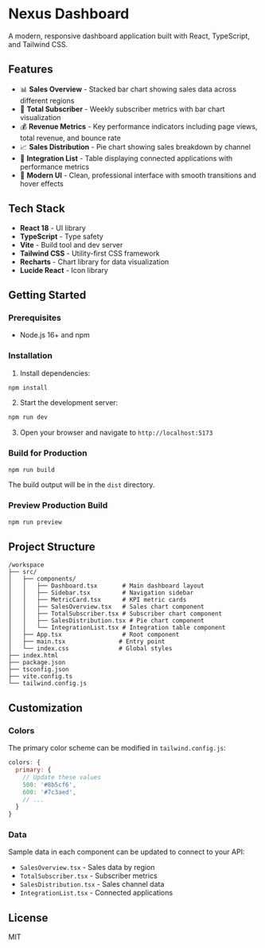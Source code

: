 # Nexus Dashboard

A modern, responsive dashboard application built with React, TypeScript, and Tailwind CSS.

## Features

- 📊 **Sales Overview** - Stacked bar chart showing sales data across different regions
- 👥 **Total Subscriber** - Weekly subscriber metrics with bar chart visualization
- 💰 **Revenue Metrics** - Key performance indicators including page views, total revenue, and bounce rate
- 📈 **Sales Distribution** - Pie chart showing sales breakdown by channel
- 🔗 **Integration List** - Table displaying connected applications with performance metrics
- 🎨 **Modern UI** - Clean, professional interface with smooth transitions and hover effects

## Tech Stack

- **React 18** - UI library
- **TypeScript** - Type safety
- **Vite** - Build tool and dev server
- **Tailwind CSS** - Utility-first CSS framework
- **Recharts** - Chart library for data visualization
- **Lucide React** - Icon library

## Getting Started

### Prerequisites

- Node.js 16+ and npm

### Installation

1. Install dependencies:
```bash
npm install
```

2. Start the development server:
```bash
npm run dev
```

3. Open your browser and navigate to `http://localhost:5173`

### Build for Production

```bash
npm run build
```

The build output will be in the `dist` directory.

### Preview Production Build

```bash
npm run preview
```

## Project Structure

```
/workspace
├── src/
│   ├── components/
│   │   ├── Dashboard.tsx       # Main dashboard layout
│   │   ├── Sidebar.tsx         # Navigation sidebar
│   │   ├── MetricCard.tsx      # KPI metric cards
│   │   ├── SalesOverview.tsx   # Sales chart component
│   │   ├── TotalSubscriber.tsx # Subscriber chart component
│   │   ├── SalesDistribution.tsx # Pie chart component
│   │   └── IntegrationList.tsx # Integration table component
│   ├── App.tsx                 # Root component
│   ├── main.tsx               # Entry point
│   └── index.css              # Global styles
├── index.html
├── package.json
├── tsconfig.json
├── vite.config.ts
└── tailwind.config.js
```

## Customization

### Colors

The primary color scheme can be modified in `tailwind.config.js`:

```javascript
colors: {
  primary: {
    // Update these values
    500: '#8b5cf6',
    600: '#7c3aed',
    // ...
  }
}
```

### Data

Sample data in each component can be updated to connect to your API:
- `SalesOverview.tsx` - Sales data by region
- `TotalSubscriber.tsx` - Subscriber metrics
- `SalesDistribution.tsx` - Sales channel data
- `IntegrationList.tsx` - Connected applications

## License

MIT